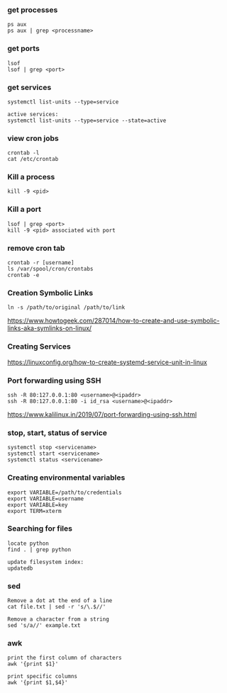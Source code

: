 ### get processes
```
ps aux
ps aux | grep <processname>
```

### get ports
```
lsof
lsof | grep <port>
```

### get services
```
systemctl list-units --type=service

active services:
systemctl list-units --type=service --state=active
```

### view cron jobs
```
crontab -l
cat /etc/crontab
```

### Kill a process
```
kill -9 <pid>
```

### Kill a port
```
lsof | grep <port>
kill -9 <pid> associated with port
```

### remove cron tab
```
crontab -r [username]
ls /var/spool/cron/crontabs
crontab -e
```

### Creation Symbolic Links
```
ln -s /path/to/original /path/to/link
```
https://www.howtogeek.com/287014/how-to-create-and-use-symbolic-links-aka-symlinks-on-linux/

### Creating Services
https://linuxconfig.org/how-to-create-systemd-service-unit-in-linux

### Port forwarding using SSH
```
ssh -R 80:127.0.0.1:80 <username>@<ipaddr>
ssh -R 80:127.0.0.1:80 -i id_rsa <username>@<ipaddr>
```
https://www.kalilinux.in/2019/07/port-forwarding-using-ssh.html

### stop, start, status of service
```
systemctl stop <servicename>
systemctl start <servicename>
systemctl status <servicename>
```

### Creating environmental variables
```
export VARIABLE=/path/to/credentials
export VARIABLE=username
export VARIABLE=key
export TERM=xterm
```

### Searching for files
```
locate python
find . | grep python

update filesystem index:
updatedb
```

### sed
```
Remove a dot at the end of a line
cat file.txt | sed -r 's/\.$//'

Remove a character from a string
sed 's/a//' example.txt
```

### awk
```
print the first column of characters
awk '{print $1}'

print specific columns
awk '{print $1,$4}'

```

